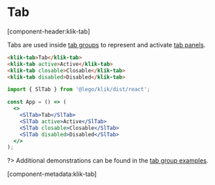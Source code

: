 # Tab

[component-header:klik-tab]

Tabs are used inside [tab groups](/components/tab-group) to represent and activate [tab panels](/components/tab-panel).

```html preview
<klik-tab>Tab</klik-tab>
<klik-tab active>Active</klik-tab>
<klik-tab closable>Closable</klik-tab>
<klik-tab disabled>Disabled</klik-tab>
```

```jsx react
import { SlTab } from '@lego/klik/dist/react';

const App = () => (
  <>
    <SlTab>Tab</SlTab>
    <SlTab active>Active</SlTab>
    <SlTab closable>Closable</SlTab>
    <SlTab disabled>Disabled</SlTab>
  </>
);
```

?> Additional demonstrations can be found in the [tab group examples](/components/tab-group).

[component-metadata:klik-tab]
